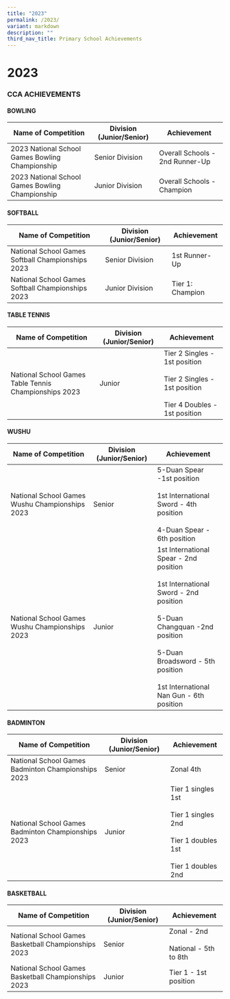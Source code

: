 ```yaml
---
title: "2023"
permalink: /2023/
variant: markdown
description: ""
third_nav_title: Primary School Achievements
---
```

# 2023


### CCA ACHIEVEMENTS  

  

#### BOWLING


<table>
<thead>
  <tr>
    <th>Name of Competition</th>
    <th>Division (Junior/Senior)</th>
    <th>Achievement</th>
  </tr>
</thead>
<tbody>
  <tr>
    <td>2023 National School Games Bowling Championship<br></td>
    <td>Senior Division</td>
    <td>Overall Schools - 2nd Runner-Up<br>
  </td></tr>
	<tr>
    <td>2023 National School Games Bowling Championship<br></td>
    <td>Junior Division</td>
    <td>Overall Schools - Champion<br>
  </td></tr>
</tbody>
</table>

#### SOFTBALL

<table>
<thead>
  <tr>
    <th>Name of Competition</th>
    <th>Division (Junior/Senior)</th>
    <th>Achievement</th>
  </tr>
</thead>
<tbody>
  <tr>
    <td>National School Games Softball Championships 2023<br></td>
    <td>Senior Division</td>
    <td>1st&nbsp;Runner-Up</td>
  </tr>
	 <tr>
    <td>National School Games Softball Championships 2023<br></td>
    <td>Junior Division</td>
    <td> Tier 1: Champion</td>
  </tr>
</tbody>
</table>


#### TABLE TENNIS

<table>
<thead>
  <tr>
    <th>Name of Competition</th>
    <th>Division (Junior/Senior)</th>
    <th>Achievement</th>
  </tr>
</thead>
<tbody>
  <tr>
    <td>National School Games Table Tennis Championships 2023<br></td>
    <td>Junior</td>
    <td>Tier 2 Singles - 1st position<br><br> Tier 2 Singles - 1st position<br><br>Tier 4 Doubles - 1st position</td>
  </tr>
</tbody>
</table>

#### WUSHU

<table>
<thead>
  <tr>
    <th>Name of Competition</th>
    <th>Division (Junior/Senior)</th>
    <th>Achievement</th>
  </tr>
</thead>
<tbody>
	 <tr>
    <td>National School Games Wushu Championships 2023<br></td>
    <td>Senior</td>
    <td>5-Duan Spear -1st position<br><br>1st International Sword - 4th position<br><br>4-Duan Spear - 6th position</td>
  </tr>
  <tr>
    <td>National School Games Wushu Championships 2023<br></td>
    <td>Junior</td>
    <td>1st International Spear - 2nd position<br><br>1st International Sword - 2nd position<br><br>5-Duan Changquan -2nd position<br><br>5-Duan Broadsword - 5th position<br><br>1st International Nan Gun - 6th position</td>
  </tr>
</tbody>
</table>

#### BADMINTON

<table>
<thead>
  <tr>
    <th>Name of Competition</th>
    <th>Division (Junior/Senior)</th>
    <th>Achievement</th>
  </tr>
</thead>
<tbody>
  <tr>
    <td>National School Games Badminton Championships 2023<br></td>
    <td>Senior</td>
    <td>Zonal 4th</td>
  </tr>
	 <tr>
    <td>National School Games Badminton Championships 2023<br></td>
    <td>Junior</td>
    <td>Tier 1 singles 1st<br><br>Tier 1 singles 2nd<br><br>Tier 1 doubles 1st<br><br>Tier 1 doubles 2nd</td>
  </tr>
</tbody>
</table>

#### BASKETBALL

<table>
<thead>
  <tr>
    <th>Name of Competition</th>
    <th>Division (Junior/Senior)</th>
    <th>Achievement</th>
  </tr>
</thead>
<tbody>
  <tr>
    <td>National School Games Basketball Championships 2023<br></td>
    <td>Senior</td>
    <td>Zonal - 2nd<br><br>National - 5th to 8th</td>
  </tr>
	  <tr>
    <td>National School Games Basketball Championships 2023<br></td>
    <td>Junior</td>
    <td>Tier 1 - 1st position</td>
  </tr>
</tbody>
</table>